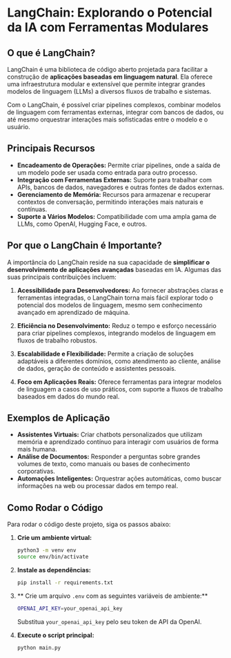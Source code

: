 # LangChain: Explorando o Potencial da IA com Ferramentas Modulares

## O que é LangChain?

LangChain é uma biblioteca de código aberto projetada para facilitar a construção de **aplicações baseadas em linguagem natural**. Ela oferece uma infraestrutura modular e extensível que permite integrar grandes modelos de linguagem (LLMs) a diversos fluxos de trabalho e sistemas. 

Com o LangChain, é possível criar pipelines complexos, combinar modelos de linguagem com ferramentas externas, integrar com bancos de dados, ou até mesmo orquestrar interações mais sofisticadas entre o modelo e o usuário.

## Principais Recursos

- **Encadeamento de Operações:** Permite criar pipelines, onde a saída de um modelo pode ser usada como entrada para outro processo.
- **Integração com Ferramentas Externas:** Suporte para trabalhar com APIs, bancos de dados, navegadores e outras fontes de dados externas.
- **Gerenciamento de Memória:** Recursos para armazenar e recuperar contextos de conversação, permitindo interações mais naturais e contínuas.
- **Suporte a Vários Modelos:** Compatibilidade com uma ampla gama de LLMs, como OpenAI, Hugging Face, e outros.

## Por que o LangChain é Importante?

A importância do LangChain reside na sua capacidade de **simplificar o desenvolvimento de aplicações avançadas** baseadas em IA. Algumas das suas principais contribuições incluem:

1. **Acessibilidade para Desenvolvedores:** Ao fornecer abstrações claras e ferramentas integradas, o LangChain torna mais fácil explorar todo o potencial dos modelos de linguagem, mesmo sem conhecimento avançado em aprendizado de máquina.
   
2. **Eficiência no Desenvolvimento:** Reduz o tempo e esforço necessário para criar pipelines complexos, integrando modelos de linguagem em fluxos de trabalho robustos.

3. **Escalabilidade e Flexibilidade:** Permite a criação de soluções adaptáveis a diferentes domínios, como atendimento ao cliente, análise de dados, geração de conteúdo e assistentes pessoais.

4. **Foco em Aplicações Reais:** Oferece ferramentas para integrar modelos de linguagem a casos de uso práticos, com suporte a fluxos de trabalho baseados em dados do mundo real.

## Exemplos de Aplicação

- **Assistentes Virtuais:** Criar chatbots personalizados que utilizam memória e aprendizado contínuo para interagir com usuários de forma mais humana.
- **Análise de Documentos:** Responder a perguntas sobre grandes volumes de texto, como manuais ou bases de conhecimento corporativas.
- **Automações Inteligentes:** Orquestrar ações automáticas, como buscar informações na web ou processar dados em tempo real.

## Como Rodar o Código

Para rodar o código deste projeto, siga os passos abaixo:

1. **Crie um ambiente virtual:**

   ```bash
   python3 -m venv env
   source env/bin/activate

2. **Instale as dependências:**

   ```bash
   pip install -r requirements.txt

3. ** Crie um arquivo `.env` com as seguintes variáveis de ambiente:**

   ```bash
   OPENAI_API_KEY=your_openai_api_key
   ```

   Substitua `your_openai_api_key` pelo seu token de API da OpenAI.

4. **Execute o script principal:**

   ```bash
   python main.py
   ```

